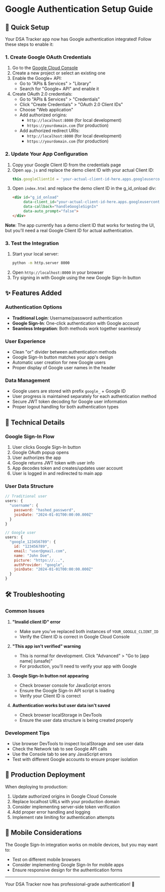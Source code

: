 # Google Authentication Setup Guide

## 🚀 Quick Setup

Your DSA Tracker app now has Google authentication integrated! Follow these steps to enable it:

### 1. Create Google OAuth Credentials

1. Go to the [Google Cloud Console](https://console.cloud.google.com/)
2. Create a new project or select an existing one
3. Enable the Google+ API:
   - Go to "APIs & Services" > "Library"
   - Search for "Google+ API" and enable it
4. Create OAuth 2.0 credentials:
   - Go to "APIs & Services" > "Credentials"
   - Click "Create Credentials" > "OAuth 2.0 Client IDs"
   - Choose "Web application"
   - Add authorized origins:
     - `http://localhost:8000` (for local development)
     - `https://yourdomain.com` (for production)
   - Add authorized redirect URIs:
     - `http://localhost:8000` (for local development)
     - `https://yourdomain.com` (for production)

### 2. Update Your App Configuration

1. Copy your Google Client ID from the credentials page
2. Open `app.js` and replace the demo client ID with your actual Client ID:
   ```javascript
   this.googleClientId = 'your-actual-client-id-here.apps.googleusercontent.com';
   ```
3. Open `index.html` and replace the demo client ID in the g_id_onload div:
   ```html
   <div id="g_id_onload"
        data-client_id="your-actual-client-id-here.apps.googleusercontent.com"
        data-callback="handleGoogleSignIn"
        data-auto_prompt="false">
   </div>
   ```

**Note**: The app currently has a demo client ID that works for testing the UI, but you'll need a real Google Client ID for actual authentication.

### 3. Test the Integration

1. Start your local server:
   ```bash
   python -m http.server 8000
   ```
2. Open `http://localhost:8000` in your browser
3. Try signing in with Google using the new Google Sign-In button

## ✨ Features Added

### Authentication Options
- **Traditional Login**: Username/password authentication
- **Google Sign-In**: One-click authentication with Google account
- **Seamless Integration**: Both methods work together seamlessly

### User Experience
- Clean "or" divider between authentication methods
- Google Sign-In button matches your app's design
- Automatic user creation for new Google users
- Proper display of Google user names in the header

### Data Management
- Google users are stored with prefix `google_` + Google ID
- User progress is maintained separately for each authentication method
- Secure JWT token decoding for Google user information
- Proper logout handling for both authentication types

## 🔧 Technical Details

### Google Sign-In Flow
1. User clicks Google Sign-In button
2. Google OAuth popup opens
3. User authorizes the app
4. Google returns JWT token with user info
5. App decodes token and creates/updates user account
6. User is logged in and redirected to main app

### User Data Structure
```javascript
// Traditional user
users: {
  "username": {
    password: "hashed_password",
    joinDate: "2024-01-01T00:00:00.000Z"
  }
}

// Google user
users: {
  "google_123456789": {
    id: "123456789",
    email: "user@gmail.com",
    name: "John Doe",
    picture: "https://...",
    authProvider: "google",
    joinDate: "2024-01-01T00:00:00.000Z"
  }
}
```

## 🛠️ Troubleshooting

### Common Issues

1. **"Invalid client ID" error**
   - Make sure you've replaced both instances of `YOUR_GOOGLE_CLIENT_ID`
   - Verify the Client ID is correct in Google Cloud Console

2. **"This app isn't verified" warning**
   - This is normal for development. Click "Advanced" > "Go to [app name] (unsafe)"
   - For production, you'll need to verify your app with Google

3. **Google Sign-In button not appearing**
   - Check browser console for JavaScript errors
   - Ensure the Google Sign-In API script is loading
   - Verify your Client ID is correct

4. **Authentication works but user data isn't saved**
   - Check browser localStorage in DevTools
   - Ensure the user data structure is being created properly

### Development Tips

- Use browser DevTools to inspect localStorage and see user data
- Check the Network tab to see Google API calls
- Use the Console tab to see any JavaScript errors
- Test with different Google accounts to ensure proper isolation

## 🚀 Production Deployment

When deploying to production:

1. Update authorized origins in Google Cloud Console
2. Replace localhost URLs with your production domain
3. Consider implementing server-side token verification
4. Add proper error handling and logging
5. Implement rate limiting for authentication attempts

## 📱 Mobile Considerations

The Google Sign-In integration works on mobile devices, but you may want to:
- Test on different mobile browsers
- Consider implementing Google Sign-In for mobile apps
- Ensure responsive design for the authentication forms

---

Your DSA Tracker now has professional-grade authentication! 🎉